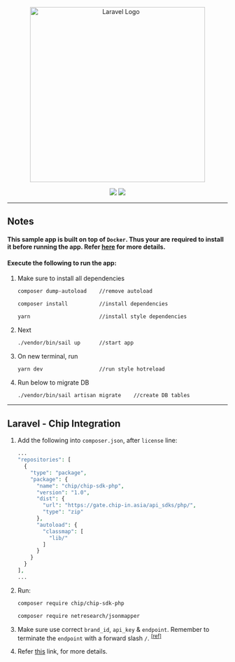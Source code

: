 <p align="center"><a href="https://laravel.com" target="_blank"><img src="https://raw.githubusercontent.com/laravel/art/master/logo-lockup/5%20SVG/2%20CMYK/1%20Full%20Color/laravel-logolockup-cmyk-red.svg" width="400" alt="Laravel Logo"></a></p>

<p align="center">
<img src="https://img.shields.io/badge/laravel-v9.19-blue"/>
<img src="https://img.shields.io/badge/license-MIT-green"/>
</p>

---

## Notes

#### This sample app is built on top of `Docker`. Thus your are required to install it before running the app. Refer [here](https://laravel.com/docs/9.x/installation#getting-started-on-macos) for more details.

#### Execute the following to run the app:

1. Make sure to install all dependencies

   ```bash
   composer dump-autoload    //remove autoload

   composer install          //install dependencies

   yarn                      //install style dependencies
   ```

1. Next

   ```bash
   ./vendor/bin/sail up      //start app
   ```

1. On new terminal, run

   ```bash
   yarn dev                  //run style hotreload
   ```

1. Run below to migrate DB
   ```bash
   ./vendor/bin/sail artisan migrate    //create DB tables
   ```

---

## Laravel - Chip Integration

1. Add the following into `composer.json`, after `license` line:
   ```php
   ...
   "repositories": [
     {
       "type": "package",
       "package": {
         "name": "chip/chip-sdk-php",
         "version": "1.0",
         "dist": {
           "url": "https://gate.chip-in.asia/api_sdks/php/",
           "type": "zip"
         },
         "autoload": {
           "classmap": [
             "lib/"
           ]
         }
       }
     }
   ],
   ...
   ```
1. Run:

   ```bash
   composer require chip/chip-sdk-php

   composer require netresearch/jsonmapper
   ```

1. Make sure use correct `brand_id`, `api_key` & `endpoint`. Remember to terminate the `endpoint` with a forward slash `/`. <sup>[[ref]](https://stackoverflow.com/a/30874624)</sup>

1. Refer [this](https://gate.chip-in.asia/apis/libraries/PHP) link, for more details.
